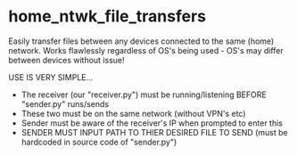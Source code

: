 # home_ntwk_file_transfers
Easily transfer files between any devices connected to the same (home) network.
Works flawlessly regardless of OS's being used - OS's may differ between devices without issue!


USE IS VERY SIMPLE...
* The receiver (our "receiver.py") must be running/listening BEFORE "sender.py" runs/sends
* These two must be on the same network (without VPN's etc)
* Sender must be aware of the receiver's IP when prompted to enter this
* SENDER MUST INPUT PATH TO THIER DESIRED FILE TO SEND (must be hardcoded in source code of "sender.py")
